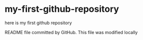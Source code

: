 # my-first-github-repository
here is my first github repository

README file committed by GitHub. This file was modified locally
